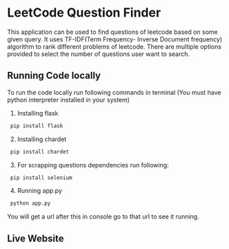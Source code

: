 
# LeetCode Question Finder

This application can be used to find questions of leetcode based on some given query. It uses TF-IDF(Term Frequency- Inverse Document frequency) algorithm to rank different problems of leetcode. There are multiple options provided to select the number of questions user want to search.


## Running Code locally

To run the code locally run following commands in terminal
(You must have python interpreter installed in your system)

1) Installing flask
```bash
 pip install flask
```
2) Installing chardet
```bash
 pip install chardet
```
3) For scrapping questions dependencies run following:
```bash
 pip install selenium
```
4) Running app.py
```bash
 python app.py
```

You will get a url after this in console go to that url to see it running.
## Live Website
